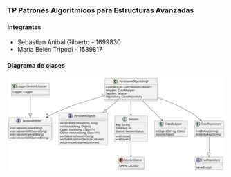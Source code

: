 
### TP Patrones Algoritmicos para Estructuras Avanzadas

#### Integrantes

- Sebastian Anibal Gilberto - 1699830
- María Belén Tripodi - 1589817

#### Diagrama de clases 

<img src="src/main/resources/static/palg-diagrama-clases.svg">